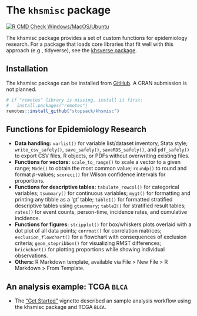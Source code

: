 
# The `khsmisc` package

<!-- badges: start -->
[![R CMD Check Windows/MacOS/Ubuntu](https://github.com/stopsack/khsmisc/actions/workflows/r.yml/badge.svg)](https://github.com/stopsack/khsmisc/actions/workflows/r.yml)
<!-- badges: end -->

The khsmisc package provides a set of custom functions for epidemiology
research. For a package that loads core libraries that fit well with
this approach (e.g., tidyverse), see the [khsverse
package](https://stopsack.github.io/khsverse).

## Installation

The khsmisc package can be installed from
[GitHub](https://github.com/stopsack/khsmisc). A CRAN submission is not
planned.

``` r
# if "remotes" library is missing, install it first:
#   install.packages("remotes")
remotes::install_github("stopsack/khsmisc")
```

## Functions for Epidemiology Research

-   **Data handling:** `varlist()` for variable list/dataset inventory,
    Stata style; `write_csv_safely()`, `save_safely()`,
    `saveRDS_safely()`, and `pdf_safely()` to export CSV files, R
    objects, or PDFs without overwriting existing files.
-   **Functions for vectors:** `scale_to_range()` to scale a vector to a
    given range; `Mode()` to obtain the most common value; `roundp()` to
    round and format *p*-values; `scoreci()` for Wilson confidence
    intervals for proportions.
-   **Functions for descriptive tables:** `tabulate_rowcol()` for
    categorical variables; `tsummary()` for continuous variables;
    `mygt()` for formatting and printing any tibble as a ‘gt’ table;
    `table1()` for formatted stratified descriptive tables using
    `gtsummary`; `table2()` for stratified result tables; `rates()` for
    event counts, person-time, incidence rates, and cumulative
    incidence.
-   **Functions for figures:** `stripplot()` for box/whiskers plots
    overlaid with a dot plot of all data points; `corrmat()` for
    correlation matrices; `exclusion_flowchart()` for a flowchart with
    consequences of exclusion criteria; `geom_stepribbon()` for
    visualizing RMST differences; `brickchart()` for plotting proportions while
    showing individual observations.
-   **Others:** R Markdown template, available via File &gt; New
    File &gt; R Markdown &gt; From Template.

## An analysis example: TCGA `BLCA`

-   The [“Get Started”](articles/khsmisc.html) vignette described an
    sample analysis workflow using the khsmisc package and TCGA `BLCA`.
